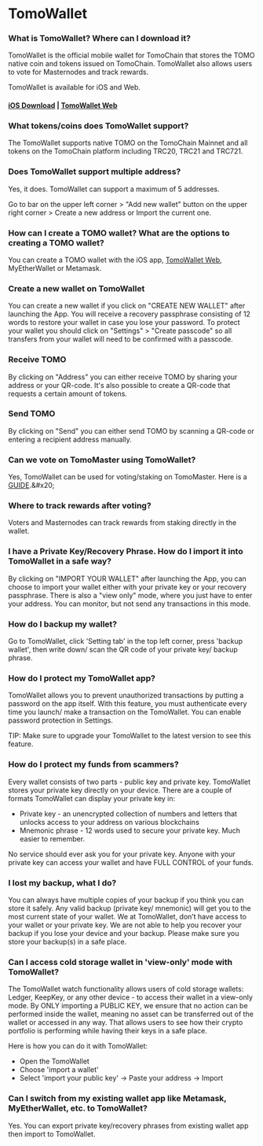 # TomoWallet

### **What is TomoWallet? Where can I download it?**

TomoWallet is the official mobile wallet for TomoChain that stores the TOMO native coin and tokens issued on TomoChain. TomoWallet also allows users to vote for Masternodes and track rewards.

TomoWallet is available for iOS and Web.

#### [iOS Download](https://itunes.apple.com/us/app/tomo-wallet/id1436476145?mt=8) | [TomoWallet Web](https://wallet.tomochain.com/) <a href="#android-download" id="android-download"></a>

### **What tokens/coins does TomoWallet support?**

The TomoWallet supports native TOMO on the TomoChain Mainnet and all tokens on the TomoChain platform including TRC20, TRC21 and TRC721.&#x20;

### Does TomoWallet support multiple address? &#x20;

Yes, it does. TomoWallet can support a maximum of 5 addresses.

Go to bar on the upper left corner > "Add new wallet" button on the upper right corner > Create a new address or Import the current one.&#x20;

### **How can I create a TOMO wallet? What are the options to creating a TOMO wallet?**

You can create a TOMO wallet with the iOS app, [TomoWallet Web](https://wallet.tomochain.com/), MyEtherWallet or Metamask.&#x20;

### Create a new wallet on TomoWallet&#x20;

You can create a new wallet if you click on "CREATE NEW WALLET" after launching the App. You will receive a recovery passphrase consisting of 12 words to restore your wallet in case you lose your password. To protect your wallet you should click on "Settings" > "Create passcode" so all transfers from your wallet will need to be confirmed with a passcode.

### Receive TOMO

By clicking on "Address" you can either receive TOMO by sharing your address or your QR-code. It's also possible to create a QR-code that requests a certain amount of tokens.

### Send TOMO

By clicking on "Send" you can either send TOMO by scanning a QR-code or entering a recipient address manually.

### **Can we vote on TomoMaster using TomoWallet?**

Yes, TomoWallet can be used for voting/staking on TomoMaster. Here is a [GUIDE](https://www.youtube.com/watch?v=EdeTsN6-hRM\&list=PLuqf1yr-JvSy0AwnxMyalxmM\_jKFOP\_Y\_).&#x20;

### Where to track rewards after voting?&#x20;

Voters and Masternodes can track rewards from staking directly in the wallet.

### **I have a Private Key/Recovery Phrase. How do I import it into TomoWallet in a safe way?**

By clicking on "IMPORT YOUR WALLET" after launching the App, you can choose to import your wallet either with your private key or your recovery passphrase. There is also a "view only" mode, where you just have to enter your address. You can monitor, but not send any transactions in this mode.

### **How do I backup my wallet?**

Go to TomoWallet, click 'Setting tab' in the top left corner, press 'backup wallet', then write down/ scan the QR code of your private key/ backup phrase.

### **How do I protect my TomoWallet app?**

TomoWallet allows you to prevent unauthorized transactions by putting a password on the app itself. With this feature, you must authenticate every time you launch/ make a transaction on the TomoWallet. You can enable password protection in Settings.

TIP: Make sure to upgrade your TomoWallet to the latest version to see this feature.

### **How do I protect my funds from scammers?**

Every wallet consists of two parts - public key and private key. TomoWallet stores your private key directly on your device. There are a couple of formats TomoWallet can display your private key in:

* Private key - an unencrypted collection of numbers and letters that unlocks access to your address on various blockchains
* Mnemonic phrase - 12 words used to secure your private key. Much easier to remember.

No service should ever ask you for your private key. Anyone with your private key can access your wallet and have FULL CONTROL of your funds.

### **I lost my backup, what  I do?**

You can always have multiple copies of your backup if you think you can store it safely. Any valid backup (private key/ mnemonic) will get you to the most current state of your wallet. We at TomoWallet, don’t have access to your wallet or your private key. We are not able to help you recover your backup if you lose your device and your backup. Please make sure you store your backup(s) in a safe place.

### **Can I access cold storage wallet in 'view-only' mode with TomoWallet?**

The TomoWallet watch functionality allows users of cold storage wallets: Ledger, KeepKey, or any other device - to access their wallet in a view-only mode. By ONLY importing a PUBLIC KEY, we ensure that no action can be performed inside the wallet, meaning no asset can be transferred out of the wallet or accessed in any way. That allows users to see how their crypto portfolio is performing while having their keys in a safe place.

Here is how you can do it with TomoWallet:

* Open the TomoWallet
* Choose 'import a wallet'
* Select 'import your public key' -> Paste your address -> Import

### **Can I switch from my existing wallet app like Metamask, MyEtherWallet, etc. to TomoWallet?**

Yes. You can export private key/recovery phrases from existing wallet app then import to TomoWallet.

